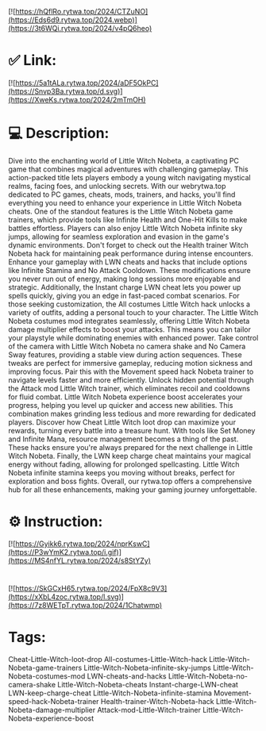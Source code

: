 [![https://hQflRo.rytwa.top/2024/CTZuNO](https://Eds6d9.rytwa.top/2024.webp)](https://3t6WQi.rytwa.top/2024/v4pQ6heo)
# ✅ Link:
[![https://5a1tALa.rytwa.top/2024/aDF5OkPC](https://Snvp3Ba.rytwa.top/d.svg)](https://XweKs.rytwa.top/2024/2mTmOH)
# 💻 Description:
Dive into the enchanting world of Little Witch Nobeta, a captivating PC game that combines magical adventures with challenging gameplay. This action-packed title lets players embody a young witch navigating mystical realms, facing foes, and unlocking secrets. With our webrytwa.top dedicated to PC games, cheats, mods, trainers, and hacks, you'll find everything you need to enhance your experience in Little Witch Nobeta cheats.
One of the standout features is the Little Witch Nobeta game trainers, which provide tools like Infinite Health and One-Hit Kills to make battles effortless. Players can also enjoy Little Witch Nobeta infinite sky jumps, allowing for seamless exploration and evasion in the game's dynamic environments. Don't forget to check out the Health trainer Witch Nobeta hack for maintaining peak performance during intense encounters.
Enhance your gameplay with LWN cheats and hacks that include options like Infinite Stamina and No Attack Cooldown. These modifications ensure you never run out of energy, making long sessions more enjoyable and strategic. Additionally, the Instant charge LWN cheat lets you power up spells quickly, giving you an edge in fast-paced combat scenarios.
For those seeking customization, the All costumes Little Witch hack unlocks a variety of outfits, adding a personal touch to your character. The Little Witch Nobeta costumes mod integrates seamlessly, offering Little Witch Nobeta damage multiplier effects to boost your attacks. This means you can tailor your playstyle while dominating enemies with enhanced power.
Take control of the camera with Little Witch Nobeta no camera shake and No Camera Sway features, providing a stable view during action sequences. These tweaks are perfect for immersive gameplay, reducing motion sickness and improving focus. Pair this with the Movement speed hack Nobeta trainer to navigate levels faster and more efficiently.
Unlock hidden potential through the Attack mod Little Witch trainer, which eliminates recoil and cooldowns for fluid combat. Little Witch Nobeta experience boost accelerates your progress, helping you level up quicker and access new abilities. This combination makes grinding less tedious and more rewarding for dedicated players.
Discover how Cheat Little Witch loot drop can maximize your rewards, turning every battle into a treasure hunt. With tools like Set Money and Infinite Mana, resource management becomes a thing of the past. These hacks ensure you're always prepared for the next challenge in Little Witch Nobeta.
Finally, the LWN keep charge cheat maintains your magical energy without fading, allowing for prolonged spellcasting. Little Witch Nobeta infinite stamina keeps you moving without breaks, perfect for exploration and boss fights. Overall, our rytwa.top offers a comprehensive hub for all these enhancements, making your gaming journey unforgettable.

# ⚙️ Instruction:
[![https://Gyikk6.rytwa.top/2024/nprKswC](https://P3wYmK2.rytwa.top/i.gif)](https://MS4nfYL.rytwa.top/2024/s8StYZy)
#
[![https://SkGCxH65.rytwa.top/2024/FpX8c9V3](https://xXbL4zoc.rytwa.top/l.svg)](https://7z8WETpT.rytwa.top/2024/1Chatwmp)
# Tags:
Cheat-Little-Witch-loot-drop All-costumes-Little-Witch-hack Little-Witch-Nobeta-game-trainers Little-Witch-Nobeta-infinite-sky-jumps Little-Witch-Nobeta-costumes-mod LWN-cheats-and-hacks Little-Witch-Nobeta-no-camera-shake Little-Witch-Nobeta-cheats Instant-charge-LWN-cheat LWN-keep-charge-cheat Little-Witch-Nobeta-infinite-stamina Movement-speed-hack-Nobeta-trainer Health-trainer-Witch-Nobeta-hack Little-Witch-Nobeta-damage-multiplier Attack-mod-Little-Witch-trainer Little-Witch-Nobeta-experience-boost






